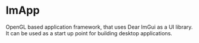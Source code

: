 # ImApp
OpenGL based application framework, that uses Dear ImGui as a UI library. It can be used as a start up point for building desktop applications.
